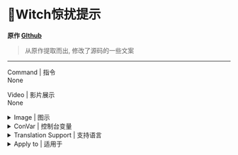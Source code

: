 # 📌Witch惊扰提示

**原作 [GIthub](https://github.com/umlka/l4d2/blob/main/sms/sms.sp)**

> 从原作提取而出, 修改了源码的一些文案
---
Command | 指令
<br>None

Video | 影片展示
<br>None

<details><summary>Image | 图示</summary>

❗必须要存在**特感bot**才会显示红色字体

![survivor_mvp.smx](imgs/01.png)<br>
</details>

<details><summary>ConVar | 控制台变量</summary>

no cfg
```sourcepawn
//Witch惊扰提示 1=开,0=关
sms_witchstartled_notify "1"
```
</details>

<details><summary>Translation Support | 支持语言</summary>

```
简体中文
```
</details>

<details><summary>Apply to | 适用于</summary>

```php
L4D2
```

Require | 需求
<br>None

Related Plugin | 相关插件
<br>None

Changelog | 版本日志
<br>None